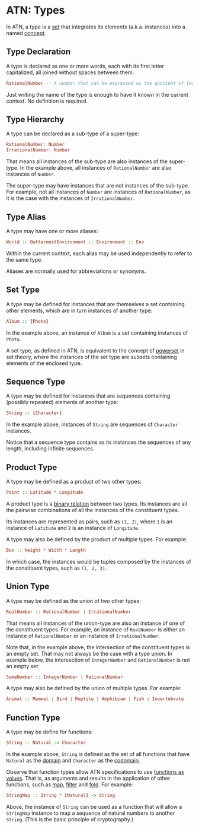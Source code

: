 # ATN: Types

In ATN, a type is a [set](https://en.wikipedia.org/wiki/Set_(mathematics)) that integrates its elements (a.k.a. instances) into a named [concept](https://en.wikipedia.org/wiki/Concept).

## Type Declaration

A type is declared as one or more words, each with its first letter capitalized, all joined without spaces between them:


```haskell
RationalNumber -- A number that can be expressed as the quotient of two integers.
```

Just writing the name of the type is enough to have it known in the current context. No definition is required.

## Type Hierarchy

A type can be declared as a sub-type of a super-type:

```haskell
RationalNumber: Number
IrrationalNumber: Number
```

That means all instances of the sub-type are also instances of the super-type. In the example above, all instances of `RationalNumber` are also instances of `Number`.

The super-type may have instances that are not instances of the sub-type. For example, not all instances of `Number` are instances of `RationalNumber`, as it is the case with the instances of `IrrationalNumber`.

## Type Alias

A type may have one or more aliases:

```haskell
World :: OuttermostEnvironment :: Environment :: Env
```

Within the current context, each alias may be used independently to refer to the same type.

Aliases are normally used for abbreviations or synonyms.

## Set Type

A type may be defined for instances that are themselves a set containing other elements, which are in turn instances of another type:

```haskell
Album :: {Photo}
```

In the example above, an instance of `Album` is a set containing instances of `Photo`.

A set type, as defined in ATN, is equivalent to the concept of [powerset](https://en.wikipedia.org/wiki/Power_set) in set theory, where the instances of the set type are subsets containing elements of the enclosed type.

## Sequence Type

A type may be defined for instances that are sequences containing (possibly repeated) elements of another type:

```haskell
String :: [Character]
```

In the example above, instances of `String` are sequences of `Character` instances.

Notice that a sequence type contains as its instances the sequences of any length, including infinite sequences.

## Product Type

A type may be defined as a product of two other types:

```haskell
Point :: Latitude * Longitude
```

A product type is a [binary relation](https://en.wikipedia.org/wiki/Binary_relation) between two types. Its instances are all the pairwise combinations of all the instances of the constituent types.

Its instances are represented as pairs, such as `(1, 2)`, where `1` is an instance of `Latitude` and `2` is an instance of `Longitude`.

A type may also be defined by the product of multiple types. For example:

```haskell
Box :: Height * Width * Length
```

In which case, the instances would be tuples composed by the instances of the constituent types, such as `(1, 2, 3)`.

## Union Type

A type may be defined as the union of two other types:

```haskell
RealNumber :: RationalNumber | IrrationalNumber
```

That means all instances of the union-type are also an instance of one of the constituent types. For example, an instance of `RealNumber` is either an instance of `RationalNumber` or an instance of `IrrationalNumber`.

Note that, in the example above, the intersection of the constituent types is an empty set. That may not always be the case with a type union. In example below, the intersection of `IntegerNumber` and `RationalNumber` is not an empty set:

```haskell
SomeNumber :: IntegerNumber | RationalNumber
```

A type may also be defined by the union of multiple types. For example:

```haskell
Animal :: Mammal | Bird | Reptile | Amphibian | Fish | Invertebrate
```

## Function Type

A type may be define for functions:

```haskell
String :: Natural -> Character
```

In the example above, `String` is defined as the set of all functions that have `Natural` as the [domain](https://en.wikipedia.org/wiki/Domain_of_a_function) and `Character` as the [codomain](https://en.wikipedia.org/wiki/Codomain).

Observe that function types allow ATN specifications to use [functions as values](https://en.wikipedia.org/wiki/Higher-order_function). That is, as arguments and results in the application of other functions, such as [map](https://en.wikipedia.org/wiki/Map_(higher-order_function)), [filter](https://en.wikipedia.org/wiki/Filter_(higher-order_function)) and [fold](https://en.wikipedia.org/wiki/Fold_(higher-order_function)). For example:

```haskell
StringMap :: String * [Natural] -> String
```

Above, the instance of `String` can be used as a function that will allow a `StringMap` instance to map a sequence of natural numbers to another `String`. (This is the basic principle of cryptography.)
